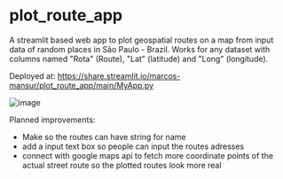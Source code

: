 # plot_route_app
A streamlit based web app to plot geospatial routes on a map from input data of random places in São Paulo - Brazil. Works for any dataset with columns named "Rota" (Route), "Lat" (latitude) and "Long" (longitude). 

Deployed at: https://share.streamlit.io/marcos-mansur/plot_route_app/main/MyApp.py

![image](https://user-images.githubusercontent.com/85962012/142775981-f9f5bc67-dca9-42ac-bd95-983279d6ce76.png)

Planned improvements:
  - Make so the routes can have string for name
  - add a input text box so people can input the routes adresses
  - connect with google maps api to fetch more coordinate points of the actual street route so the plotted routes look more real 
